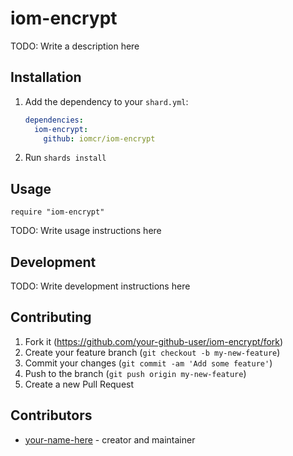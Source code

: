 # iom-encrypt

TODO: Write a description here

## Installation

1. Add the dependency to your `shard.yml`:

   ```yaml
   dependencies:
     iom-encrypt:
       github: iomcr/iom-encrypt
   ```

2. Run `shards install`

## Usage

```crystal
require "iom-encrypt"
```

TODO: Write usage instructions here

## Development

TODO: Write development instructions here

## Contributing

1. Fork it (<https://github.com/your-github-user/iom-encrypt/fork>)
2. Create your feature branch (`git checkout -b my-new-feature`)
3. Commit your changes (`git commit -am 'Add some feature'`)
4. Push to the branch (`git push origin my-new-feature`)
5. Create a new Pull Request

## Contributors

- [your-name-here](https://github.com/your-github-user) - creator and maintainer
